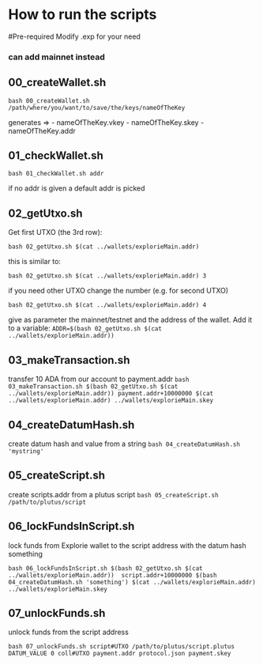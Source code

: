 # How to run the scripts

#Pre-required
Modify .exp for your need
### can add mainnet instead

## 00_createWallet.sh

`bash 00_createWallet.sh /path/where/you/want/to/save/the/keys/nameOfTheKey`

generates => 
    - nameOfTheKey.vkey 
    - nameOfTheKey.skey
    - nameOfTheKey.addr

## 01_checkWallet.sh

`bash 01_checkWallet.sh addr` 

if no addr is given a default addr is picked

## 02_getUtxo.sh

Get first UTXO (the 3rd row): 

`bash 02_getUtxo.sh $(cat ../wallets/explorieMain.addr)`

this is similar to:

`bash 02_getUtxo.sh $(cat ../wallets/explorieMain.addr) 3`

if you need other UTXO change the number (e.g. for second UTXO)

`bash 02_getUtxo.sh $(cat ../wallets/explorieMain.addr) 4`

give as parameter the mainnet/testnet and the address of the wallet. Add it to a variable:
`ADDR=$(bash 02_getUtxo.sh $(cat ../wallets/explorieMain.addr))`

## 03_makeTransaction.sh

transfer 10 ADA from our account to payment.addr
`bash 03_makeTransaction.sh $(bash 02_getUtxo.sh $(cat ../wallets/explorieMain.addr)) payment.addr+10000000 $(cat ../wallets/explorieMain.addr) ../wallets/explorieMain.skey`

## 04_createDatumHash.sh

create datum hash and value from a string
`bash 04_createDatumHash.sh 'mystring'`

## 05_createScript.sh

create scripts.addr from a plutus script
`bash 05_createScript.sh /path/to/plutus/script`

## 06_lockFundsInScript.sh

lock funds from Explorie wallet to the script address with the datum hash something

`bash 06_lockFundsInScript.sh $(bash 02_getUtxo.sh $(cat ../wallets/explorieMain.addr))  script.addr+10000000 $(bash 04_createDatumHash.sh 'something') $(cat ../wallets/explorieMain.addr) ../wallets/explorieMain.skey`

## 07_unlockFunds.sh

unlock funds from the script address

`bash 07_unlockFunds.sh script#UTXO /path/to/plutus/script.plutus DATUM_VALUE 0 coll#UTXO payment.addr protocol.json payment.skey`


